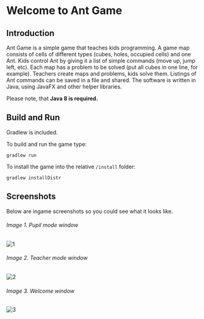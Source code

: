 # Welcome to Ant Game
## Introduction
Ant Game is a simple game that teaches kids programming.
A game map consists of cells of different types (cubes, holes, occupied cells) and one Ant.
Kids control Ant by giving it a list of simple commands (move up, jump left, etc).
Each map has a problem to be solved (put all cubes in one line, for example).
Teachers create maps and problems, kids solve them.
Listings of Ant commands can be saved in a file and shared.
The software is written in Java, using JavaFX and other helper libraries.

Please note, that **Java 8 is required.**

## Build and Run
Gradlew is included.

To build and run the game type:
```
gradlew run
```
To install the game into the relative `/install` folder:
```
gradlew installDistr
```
## Screenshots
Below are ingame screenshots so you could see what it looks like.
###### Image 1. Pupil mode window
![1](https://cloud.githubusercontent.com/assets/9255940/13907032/6dd63fca-eefe-11e5-8b21-65cced0543d9.JPG)
###### Image 2. Teacher mode window
![2](https://cloud.githubusercontent.com/assets/9255940/13907054/d19fa690-eefe-11e5-8365-104209ffe56d.jpg)
###### Image 3. Welcome window
![3](https://cloud.githubusercontent.com/assets/9255940/13907055/d788e238-eefe-11e5-8e53-8006629d7af1.JPG)
